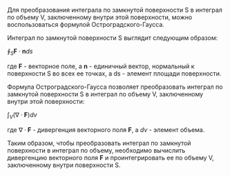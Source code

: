 Для преобразования интеграла по замкнутой поверхности S в интеграл по объему V, заключенному внутри этой поверхности, можно воспользоваться формулой Остроградского-Гаусса.

Интеграл по замкнутой поверхности S выглядит следующим образом:

$\oint_S \mathbf{F} \cdot \mathbf{n} ds$

где $\mathbf{F}$ - векторное поле, а $\mathbf{n}$ - единичный вектор, нормальный к поверхности S во всех ее точках, а ds - элемент площади поверхности.

Формула Остроградского-Гаусса позволяет преобразовать интеграл по замкнутой поверхности S в интеграл по объему V, заключенному внутри этой поверхности:

$\int_V (\nabla \cdot \mathbf{F}) dv$

где $\nabla \cdot \mathbf{F}$ - дивергенция векторного поля $\mathbf{F}$, а $dv$ - элемент объема.

Таким образом, чтобы преобразовать интеграл по замкнутой поверхности в интеграл по объему, необходимо вычислить дивергенцию векторного поля $\mathbf{F}$ и проинтегрировать ее по объему V, заключенному внутри поверхности S.




